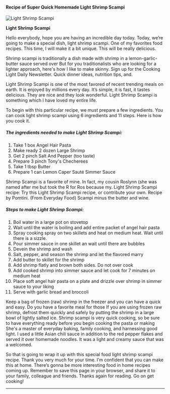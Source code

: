             

#### Recipe of Super Quick Homemade Light Shrimp Scampi

![Light Shrimp Scampi](https://img-global.cpcdn.com/recipes/5275885749927936/751x532cq70/light-shrimp-scampi-recipe-main-photo.jpg)

**Light Shrimp Scampi**

Hello everybody, hope you are having an incredible day today. Today, we’re going to make a special dish, light shrimp scampi. One of my favorites food recipes. This time, I will make it a bit unique. This will be really delicious.

Shrimp scampi is traditionally a dish made with shrimp in a lemon-garlic-butter sauce served over But for you traditionalists who are looking for a lighter approach, here's how I like to make skinny. Sign up for the Cooking Light Daily Newsletter. Quick dinner ideas, nutrition tips, and.

Light Shrimp Scampi is one of the most favored of recent trending meals on earth. It is enjoyed by millions every day. It’s simple, it is fast, it tastes delicious. They are nice and they look wonderful. Light Shrimp Scampi is something which I have loved my entire life.

To begin with this particular recipe, we must prepare a few ingredients. You can cook light shrimp scampi using 6 ingredients and 11 steps. Here is how you cook it.

##### The ingredients needed to make Light Shrimp Scampi:

1.  Take 1 box Angel Hair Pasta
2.  Make ready 2 dozen Large Shrimp
3.  Get 2 pinch Salt And Pepper (too taste)
4.  Prepare 3 pinch Tony's Checherees
5.  Take 1 tbsp Butter
6.  Prepare 1 can Lemon Caper Sauté Simmer Sauce

Shrimp Scampi is a favorite of mine. In fact, my cousin Roslynn (she was named after me but took the R for Ros because my. Light Shrimp Scampi recipe: Try this Light Shrimp Scampi recipe, or contribute your own. Recipe by Pomtini. (From Everyday Food) Scampi minus the butter and wine.

##### Steps to make Light Shrimp Scampi:

1.  Boil water in a large pot on stovetop
2.  Wait until the water is boiling and add entire packet of angel hair pasta
3.  Spray cooking spray on two skillets and heat on medium heat. Wait until there is a sizzle.
4.  Pour simmer sauce in one skillet an wait until there are bubbles
5.  Devein the shrimp and wash
6.  Salt, pepper, and season the shrimp and let the flavored marry
7.  Add butter to skillet for the shrimp
8.  Add shrimp flatly and brown both sides. Do not over cook
9.  Add cooked shrimp into simmer sauce and let cook for 7 minutes on medium heat
10.  Place soft angel hair pasta on a plate and drizzle over shrimp in simmer sauce to your liking
11.  Serve with garlic bread and broccoli

Keep a bag of frozen (raw) shrimp in the freezer and you can have a quick and easy. Do you have a favorite meal for those If you are using frozen raw shrimp, defrost them quickly and safely by putting the shrimp in a large bowl of lightly salted ice. Shrimp scampi is very quick cooking, so be sure to have everything ready before you begin cooking the pasta or making She's a master of everyday baking, family cooking, and harnessing good light. I used a little Asian chili sauce in addition to the red pepper flakes and served it over homemade noodles. It was a light and creamy sauce that was a welcomed.

So that is going to wrap it up with this special food light shrimp scampi recipe. Thank you very much for your time. I’m confident that you can make this at home. There’s gonna be more interesting food in home recipes coming up. Remember to save this page in your browser, and share it to your family, colleague and friends. Thanks again for reading. Go on get cooking!

* * *